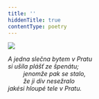 ```yaml
---
title: ''
hiddenTitle: true
contentType: poetry
---
```


<section>

![](../Images/111.jpg)

_A jedna slečna bytem v Pratu  
si ušila plášť ze špenátu;  
         jenomže pak se stalo,  
         že ji div nesežralo  
jakési hloupé tele v Pratu._

</section>
